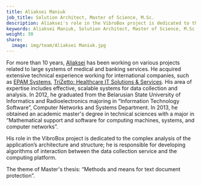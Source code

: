 ```yaml
---
title: Aliaksei Maniuk
job_title: Solution Architect, Master of Science, M.Sc.
description: Aliaksei's role in the VibroBox project is dedicated to the complex analysis of the application’s architecture and structure; he is responsible for developing algorithms of interaction between the data collection service and the computing platform.
keywords: Aliaksei Maniuk, Solution Architect, Master of Science, M.Sc., VibroBox
weight: 30
share:
  image: img/team/Aliaksei Maniuk.jpg
---
```

For more than 10 years, [Aliaksei](http://maniuk.net/) has been working on various projects related to large systems of medical and banking services. He acquired extensive technical experience working for international companies, such as [EPAM Systems](https://www.epam.com/), [TriZetto: Healthcare IT Solutions & Services](http://www.trizetto.com/). His area of expertise includes effective, scalable systems for data collection and analysis. In 2012, he graduated from the Belarusian State University of Informatics and Radioelectronics majoring in “Information Technology Software”, Computer Networks and Systems Department. In 2013, he obtained an academic master's degree in technical sciences with a major in “Mathematical support and software for computing machines, systems, and computer networks”.

His role in the VibroBox project is dedicated to the complex analysis of the application’s architecture and structure; he is responsible for developing algorithms of interaction between the data collection service and the computing platform.

The theme of Master's thesis: “Methods and means for text document protection”.
